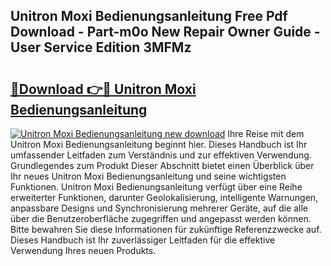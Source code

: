 ## Unitron Moxi Bedienungsanleitung Free Pdf Download - Part-m0o New Repair Owner Guide - User Service Edition 3MFMz

# <h2><a href="http://df2hoy.blite.top/?on=Unitron+Moxi+Bedienungsanleitung">🔗Download 👉🔴 Unitron Moxi Bedienungsanleitung</a></h2>

[![Unitron Moxi Bedienungsanleitung new download](https://i.imgur.com/lujVjoI.png)](http://df2hoy.blite.top/?on=Unitron+Moxi+Bedienungsanleitung)
Ihre Reise mit dem Unitron Moxi Bedienungsanleitung beginnt hier. Dieses Handbuch ist Ihr umfassender Leitfaden zum Verständnis und zur effektiven Verwendung. Grundlegendes zum Produkt Dieser Abschnitt bietet einen Überblick über Ihr neues Unitron Moxi Bedienungsanleitung und seine wichtigsten Funktionen. Unitron Moxi Bedienungsanleitung verfügt über eine Reihe erweiterter Funktionen, darunter Geolokalisierung, intelligente Warnungen, anpassbare Designs und Synchronisierung mehrerer Geräte, auf die alle über die Benutzeroberfläche zugegriffen und angepasst werden können. Bitte bewahren Sie diese Informationen für zukünftige Referenzzwecke auf. Dieses Handbuch ist Ihr zuverlässiger Leitfaden für die effektive Verwendung Ihres neuen Produkts.
